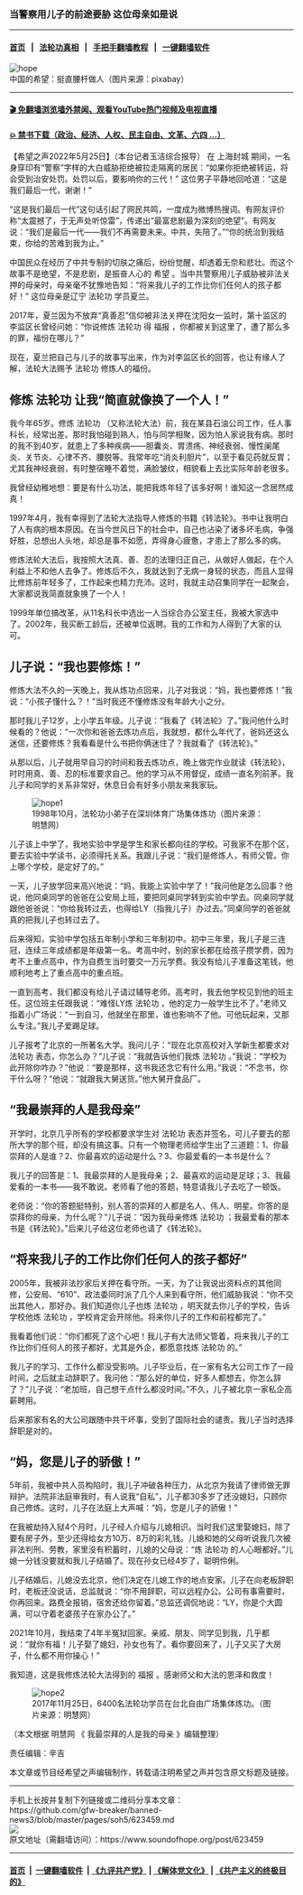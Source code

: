 ### 当警察用儿子的前途要胁  这位母亲如是说
------------------------

#### [首页](https://github.com/gfw-breaker/banned-news3/blob/master/README.md) &nbsp;&nbsp;|&nbsp;&nbsp; [法轮功真相](https://github.com/begood0513/basic/blob/master/README.md)  &nbsp;&nbsp;|&nbsp;&nbsp; [手把手翻墙教程](https://github.com/gfw-breaker/guides/wiki)  &nbsp;&nbsp;|&nbsp;&nbsp; [一键翻墙软件](https://github.com/gfw-breaker/nogfw/blob/master/README.md)  



<div><img alt="hope" src="https://img.soundofhope.org/2022-05/w-1653502819010.jpg"/>
<br/><figcaption class="caption">
 中国的希望：挺直腰杆做人（图片来源：pixabay）
</figcaption></div><hr/>

#### [ 🎬  免翻墙浏览墙外禁闻、观看YouTube热门视频及电视直播](https://github.com/gfw-breaker/HelloWorld)

#### [ 💥  禁书下载（政治、经济、人权、民主自由、文革、六四 ...）](https://github.com/gfw-breaker/books/blob/master/README.md)

<div><div class="Content__Wrapper sc-1bvya0-0 grZQxZ">
 <p class="meta-top">
  <span class="meta">
   【希望之声2022年5月25日】（本台记者玉洁综合报导）
  </span>
  在
  <ok href="/term/228229">
   上海封城
  </ok>
  期间，一名身穿印有“警察”字样的大白威胁拒绝被拉走隔离的居民：“如果你拒绝被转运，将会受到治安处罚。处罚以后，要影响你的三代！” 这位男子平静地回呛道：“这是我们最后一代，谢谢！”
 </p>
 <p>
  “这是我们最后一代”这句话引起了网民共鸣，一度成为微博热搜词。有网友评价称“太震撼了，于无声处听惊雷”，传递出“最富悲剧最为深刻的绝望”。有网友说：“我们是最后一代——我们不再需要未来。中共，失陪了。”“你的统治到我结束，你给的苦难到我为止。”
 </p>
 <p>
  中国民众在经历了中共专制的切肤之痛后，纷纷觉醒，却透着无奈和悲壮。而这个故事不是绝望，不是悲剧，是振奋人心的
  <ok href="/term/22091">
   希望
  </ok>
  。当中共警察用儿子威胁被非法关押的母亲时，母亲毫不犹豫地告知：“将来我儿子的工作比你们任何人的孩子都好！” 这位母亲是辽宁
  <ok href="/term/968">
   法轮功
  </ok>
  学员夏兰。
 </p>
 <p>
  2017年，夏兰因为不放弃“真善忍”信仰被非法关押在沈阳女一监时，第十监区的李监区长曾经问她：“你说修炼
  <ok href="/term/968">
   法轮功
  </ok>
  得
  <ok href="/term/10378">
   福报
  </ok>
  ，你都被关到这里了，遭了那么多的罪，福份在哪儿？”
 </p>
 <p>
  现在，夏兰把自己与儿子的故事写出来，作为对李监区长的回答，也让有缘人了解，法轮大法赐予
  <ok href="/term/968">
   法轮功
  </ok>
  修炼人的福份。
 </p>
 <h2>
  修炼
  <ok href="/term/968">
   法轮功
  </ok>
  让我“简直就像换了一个人！”
 </h2>
 <p>
  我今年65岁。修炼
  <ok href="/term/968">
   法轮功
  </ok>
  （又称法轮大法）前，我在某县石油公司工作，任人事科长，经常出差。那时我怕碰到熟人，怕与同学相聚，因为怕人家说我有病。那时的我不到40岁，就患上了多种疾病——胆囊炎、胃溃疡、神经衰弱、慢性阑尾炎、关节炎、心律不齐、腰脱等。我常年吃“消炎利胆片”，以至于看见药就反胃；尤其我神经衰弱，有时整宿睡不着觉，满脸皱纹，相貌看上去比实际年龄老很多。
 </p>
 <p>
  我曾经幼稚地想：要是有什么功法，能把我炼年轻了该多好啊！谁知这一念居然成真！
 </p>
 <p>
  1997年4月，我有幸得到了法轮大法指导人修炼的书籍《转法轮》。书中让我明白了人有病的根本原因。在当今世风日下的社会中，自己也沾染了诸多坏毛病，争强好胜，总想出人头地，却总是事不如愿，弄得身心疲惫，才患上了那么多的病。
 </p>
 <p>
  修炼法轮大法后，我按照大法真、善、忍的法理归正自己，从做好人做起，在个人利益上不和他人去争了。修炼后不久，我就达到了无病一身轻的状态，而且人显得比修炼前年轻多了，工作起来也精力充沛。这时，我就主动召集同学在一起聚会，大家都说我简直就象换了一个人！
 </p>
 <p>
  1999年单位搞改革，从11名科长中选出一人当综合办公室主任，我被大家选中了。2002年，我买断工龄后，还被单位返聘。我的工作和为人得到了大家的认可。
 </p>
 <h2>
  儿子说：“我也要修炼！”
 </h2>
 <p>
  修炼大法不久的一天晚上，我从炼功点回来，儿子对我说：“妈，我也要修炼！”我说：“小孩子懂什么？！”当时我还不懂修炼没有年龄大小之分。
 </p>
 <p>
  那时我儿子12岁，上小学五年级。儿子说：“我看了《转法轮》了。”我问他什么时候看的？他说：“一次你和爸爸去炼功点后，我就想，都什么年代了，爸妈还这么迷信，还要修炼？我看看是什么书把你俩迷住了？我就看了《转法轮》。”
 </p>
 <p>
  从那以后，儿子就用早自习的时间和我去炼功点，晚上做完作业就读《转法轮》，时时用真、善、忍的标准要求自己。他的学习从不用督促，成绩一直名列前茅。我儿子和同学的关系非常好，休息日会有好多小朋友来我家玩。
 </p>
 <figure class="OImage__StyledFigure-sc-1lfley0-0 hHSfVg">
  <img alt="hope1" src="https://img.soundofhope.org/2022-05/2-1653503094703.jpg"/>
  <br/><figcaption>
   1998年10月，法轮功小弟子在深圳体育广场集体炼功（图片来源：明慧网）
  </figcaption>
 </figure>
 <p>
  儿子该上中学了，我地实验中学是学生和家长都向往的学校。可我家不在那个区，要去实验中学读书，必须得托关系。我跟儿子说：“我们是修炼人，有师父管。你上哪个学校，是定好了的。”
 </p>
 <p>
  一天，儿子放学回来高兴地说：“妈，我能上实验中学了！”我问他是怎么回事？他说，他同桌同学的爸爸在公安局上班，要把同桌同学转到实验中学去。同桌同学就跟他爸爸说：“你给我转过去，也得给LY（指我儿子）办过去。”同桌同学的爸爸就真的把我儿子也转过去了。
 </p>
 <p>
  后来得知，实验中学包括五年制小学和三年制初中。初中三年里，我儿子是三连冠，连续三年成绩都是年级第一名。考高中时，别的家长都在给孩子攒学费，因为考不上重点高中，作为自费生当时要交一万元学费。我没有给儿子准备这笔钱，他顺利地考上了重点高中的重点班。
 </p>
 <p>
  一直到高考，我们都没有给儿子请过辅导老师。高考时，我去他学校见到他的班主任。这位班主任跟我说：“难怪LY炼
  <ok href="/term/968">
   法轮功
  </ok>
  ，他的定力一般学生比不了。”老师又指着小广场说：“一到自习，他就坐在那里，谁也影响不了他。可他玩起来，又那么专注。”我儿子爱踢足球。
 </p>
 <p>
  儿子报考了北京的一所著名大学。我问儿子：“现在北京高校对入学新生都要求对
  <ok href="/term/968">
   法轮功
  </ok>
  表态，你怎么办？”儿子说：“我就告诉他们我炼
  <ok href="/term/968">
   法轮功
  </ok>
  。”我说：“学校为此开除你咋办？”他说：“要是那样，这书我还念它有什么用。”我说：“不念书，你干什么呀？”他说：“就跟我大舅送货。”他大舅开食品厂。
 </p>
 <h2>
  “我最崇拜的人是我母亲”
 </h2>
 <p>
  开学时，北京几乎所有的学校都要求学生对
  <ok href="/term/968">
   法轮功
  </ok>
  表态并签名，可儿子要去的那所大学的那个班，却没有搞这事。只有一个物理老师给学生出了三道题：1、你最崇拜的人是谁？2、你最喜欢的运动是什么？3、你最爱看的一本书是什么？
 </p>
 <p>
  我儿子的回答是：1、我最崇拜的人是我母亲；2、最喜欢的运动是足球；3、我最爱看的一本书——我不敢说。老师看了他的答题，特意请我儿子去吃了一顿饭。
 </p>
 <p>
  老师说：“你的答题挺特别，别人答的崇拜的人都是名人、伟人、明星。你答的是崇拜你的母亲，为什么呢？”儿子说：“因为我母亲修炼
  <ok href="/term/968">
   法轮功
  </ok>
  ；我最爱看的那本书是《转法轮》。”后来儿子给这位老师也请了《转法轮》。
 </p>
 <h2>
  “将来我儿子的工作比你们任何人的孩子都好”
 </h2>
 <p>
  2005年，我被非法抄家后关押在看守所。一天，为了让我说出资料点的其他同修，公安局、“610”、政法委同时派了几个人来到看守所，他们威胁我说：“你不交出其他人，那好办。我们知道你儿子也炼
  <ok href="/term/968">
   法轮功
  </ok>
  ，明天就去你儿子的学校，告诉学校他炼
  <ok href="/term/968">
   法轮功
  </ok>
  ，学校肯定会开除他。将来你儿子的工作和前程都完了。”
 </p>
 <p>
  我看着他们说：“你们都死了这个心吧！我儿子有大法师父管着，将来我儿子的工作比你们任何人的孩子都好，尤其是外企，都愿意找炼
  <ok href="/term/968">
   法轮功
  </ok>
  的。”
 </p>
 <p>
  我儿子的学习、工作什么都没受影响。儿子毕业后，在一家有名大公司工作了一段时间，之后就主动辞职了。我问他：“那么好的单位，好多人都想去，你怎么辞了？”儿子说：“老加班，自己想干点什么都没时间。”不久，儿子被北京一家私企高薪聘用。
 </p>
 <p>
  后来那家有名的大公司跟随中共干坏事，受到了国际社会的谴责。我儿子当时选择辞职是对的。
 </p>
 <h2>
  “妈，您是儿子的骄傲！”
 </h2>
 <p>
  5年前，我被中共人员构陷时，我儿子冲破各种压力，从北京为我请了律师做无罪辩护。法院非法庭审我时，有人说我“自私”，儿子都30多岁了还没媳妇，只顾你自己修炼。这时，儿子在法庭上大声喊：“妈，您是儿子的骄傲！”
 </p>
 <p>
  在我被劫持入狱4个月时，儿子经人介绍与儿媳相识。当时我们这里娶媳妇，除了要有房子外，至少还得给女方10万、8万的彩礼钱。儿媳和她的父母听说我几次被非法判刑、劳教，家里没有积蓄时，儿媳的父母说：“炼
  <ok href="/term/968">
   法轮功
  </ok>
  的人心眼都好。”儿媳一分钱没要就和我儿子结婚了。现在孙女已经4岁了，聪明伶俐。
 </p>
 <p>
  儿子结婚后，儿媳没去北京，他们决定在儿媳工作的地点安家。儿子在向老板辞职时，老板还没说话，总监就说：“你不用辞职，可以远程办公。公司有事需要时，你再回来。路费全报销，宿舍还给你留着。”总监还调侃地说：“LY，你是个大圆满，可以守着老婆孩子在家办公了。”
 </p>
 <p>
  2021年10月，我结束了4年半冤狱回家。亲戚、朋友、同学见到我，几乎都说：“就你有福！儿子娶了媳妇，孙女也有了。看你要回来了，儿子又买了大房子，什么都不用你操心！”
 </p>
 <p>
  我知道，这是我修炼法轮大法得到的
  <ok href="/term/10378">
   福报
  </ok>
  。感谢师父和大法的恩泽和救度！
 </p>
 <figure class="OImage__StyledFigure-sc-1lfley0-0 hHSfVg">
  <img alt="hope2" src="https://img.soundofhope.org/2022-05/1-1653503144531.jpg"/>
  <br/><figcaption>
   2017年11月25日，6400名法轮功学员在台北自由广场集体炼功。（图片来源：明慧网）
  </figcaption>
 </figure>
 <p>
  （本文根据
  <ok href="https://www.soundofhope.org/term/28667">
   明慧网
  </ok>
  《
  <ok href="https://www.minghui.org/mh/articles/2022/5/24/%E3%80%90%E5%BA%86%E7%A5%9D513%E3%80%91%E2%80%9C%E6%88%91%E6%9C%80%E5%B4%87%E6%8B%9C%E7%9A%84%E4%BA%BA%E6%98%AF%E6%88%91%E6%AF%8D%E4%BA%B2%E2%80%9D-442897.html">
   我最崇拜的人是我的母亲
  </ok>
  》编辑整理）
 </p>
 <p class="meta-btm">
  责任编辑：辛吉
 </p>
 <p class="meta-btm">
  本文章或节目经希望之声编辑制作，转载请注明希望之声并包含原文标题及链接。
 </p>
</div>
</div>
<hr/>
手机上长按并复制下列链接或二维码分享本文章：<br/>
https://github.com/gfw-breaker/banned-news3/blob/master/pages/soh5/623459.md <br/>
<a href='https://github.com/gfw-breaker/banned-news3/blob/master/pages/soh5/623459.md'><img src='https://github.com/gfw-breaker/banned-news3/blob/master/pages/soh5/623459.md.png'/></a> <br/>
原文地址（需翻墙访问）：https://www.soundofhope.org/post/623459


------------------------
#### [首页](https://github.com/gfw-breaker/banned-news3/blob/master/README.md) &nbsp;|&nbsp; [一键翻墙软件](https://github.com/gfw-breaker/nogfw/blob/master/README.md) &nbsp;| [《九评共产党》](https://github.com/gfw-breaker/9ping.md/blob/master/README.md#九评之一评共产党是什么) | [《解体党文化》](https://github.com/gfw-breaker/jtdwh.md/blob/master/README.md) | [《共产主义的终极目的》](https://github.com/gfw-breaker/gczydzjmd.md/blob/master/README.md)


<img src='http://gfw-breaker.win/banned-news3/pages/soh5/623459.md' width='0px' height='0px'/>
